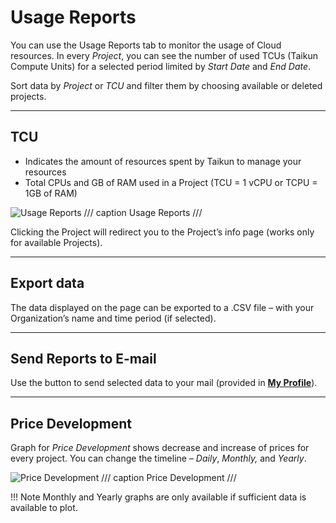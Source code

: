 # **Usage Reports**

You can use the Usage Reports tab to monitor the usage of Cloud resources. In every *Project*, you can see the number of used TCUs (Taikun Compute Units) for a selected period limited by *Start Date* and *End Date*.

Sort data by *Project* or *TCU* and filter them by choosing available or deleted projects.

---

## **TCU**

* Indicates the amount of resources spent by Taikun to manage your resources
* Total CPUs and GB of RAM used in a Project (TCU = 1 vCPU or TCPU = 1GB of RAM)

![Usage Reports](https://rgw.cloudpoint.tcpro.cz/swift/v1/KEY_0efe203c42c0402f9402a570302dc066/new-docs/monitoring-your-projects/usage%20reports/usage_rep.webp)
/// caption 
Usage Reports
///

Clicking the Project will redirect you to the Project’s info page (works only for available Projects).

---

## **Export data**

The data displayed on the page can be exported to a .CSV file – with your Organization’s name and time period (if selected).

---

## **Send Reports to E-mail**

Use the button to send selected data to your mail (provided in [**My Profile**](https://docs.taikun.cloud/CloudWorks/Account_Management/My_Profile_management/)).

---

## **Price Development**

Graph for *Price Development* shows decrease and increase of prices for every project. You can change the timeline – *Daily*, *Monthly,* and *Yearly*.

![Price Development](https://rgw.cloudpoint.tcpro.cz/swift/v1/KEY_0efe203c42c0402f9402a570302dc066/doc-images/manager/usage-reports/usage-reports-price-development.gif)
/// caption 
Price Development 
///

!!! Note 
	Monthly and Yearly graphs are only available if sufficient data is available to plot.
